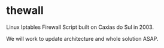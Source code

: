thewall
=======

Linux Iptables Firewall Script built on Caxias do Sul in 2003.

We will work to update architecture and whole solution ASAP.
